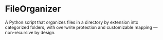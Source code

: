 # FileOrganizer
 A Python script that organizes files in a directory by extension into categorized folders, with overwrite protection and customizable mapping — non-recursive by design.
